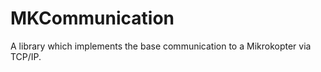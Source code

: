 MKCommunication
===============

A library which implements the base communication to a Mikrokopter via TCP/IP.